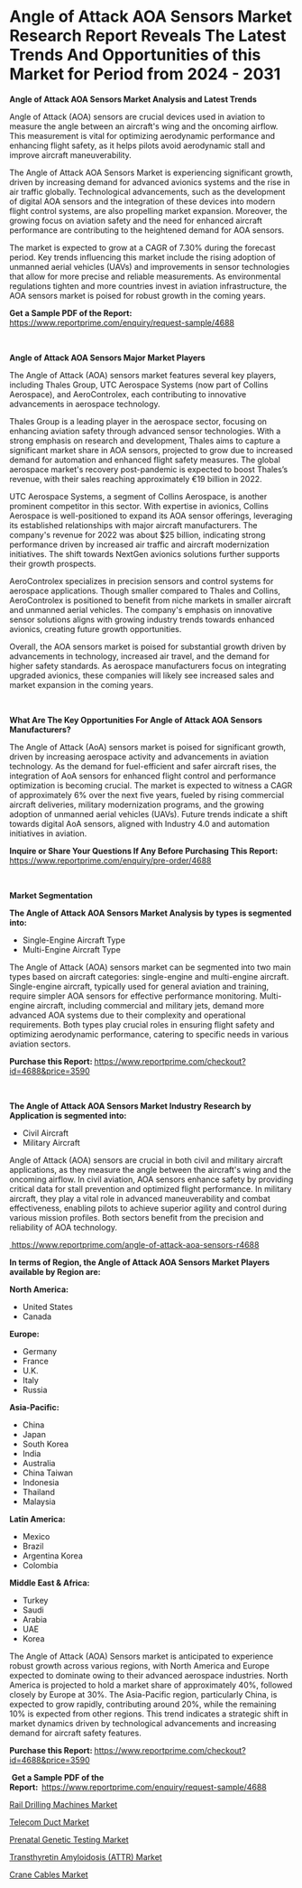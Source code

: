 <p><h1>Angle of Attack AOA Sensors Market Research Report Reveals The Latest Trends And Opportunities of this Market for Period from 2024 - 2031</h1></p><p><strong>Angle of Attack AOA Sensors Market Analysis and Latest Trends</strong></p>
<p><p>Angle of Attack (AOA) sensors are crucial devices used in aviation to measure the angle between an aircraft's wing and the oncoming airflow. This measurement is vital for optimizing aerodynamic performance and enhancing flight safety, as it helps pilots avoid aerodynamic stall and improve aircraft maneuverability. </p><p>The Angle of Attack AOA Sensors Market is experiencing significant growth, driven by increasing demand for advanced avionics systems and the rise in air traffic globally. Technological advancements, such as the development of digital AOA sensors and the integration of these devices into modern flight control systems, are also propelling market expansion. Moreover, the growing focus on aviation safety and the need for enhanced aircraft performance are contributing to the heightened demand for AOA sensors. </p><p>The market is expected to grow at a CAGR of 7.30% during the forecast period. Key trends influencing this market include the rising adoption of unmanned aerial vehicles (UAVs) and improvements in sensor technologies that allow for more precise and reliable measurements. As environmental regulations tighten and more countries invest in aviation infrastructure, the AOA sensors market is poised for robust growth in the coming years.</p></p>
<p><strong>Get a Sample PDF of the Report:&nbsp;</strong> <a href="https://www.reportprime.com/enquiry/request-sample/4688">https://www.reportprime.com/enquiry/request-sample/4688</a></p>
<p>&nbsp;</p>
<p><strong>Angle of Attack AOA Sensors Major Market Players</strong></p>
<p><p>The Angle of Attack (AOA) sensors market features several key players, including Thales Group, UTC Aerospace Systems (now part of Collins Aerospace), and AeroControlex, each contributing to innovative advancements in aerospace technology.</p><p>Thales Group is a leading player in the aerospace sector, focusing on enhancing aviation safety through advanced sensor technologies. With a strong emphasis on research and development, Thales aims to capture a significant market share in AOA sensors, projected to grow due to increased demand for automation and enhanced flight safety measures. The global aerospace market's recovery post-pandemic is expected to boost Thales’s revenue, with their sales reaching approximately €19 billion in 2022.</p><p>UTC Aerospace Systems, a segment of Collins Aerospace, is another prominent competitor in this sector. With expertise in avionics, Collins Aerospace is well-positioned to expand its AOA sensor offerings, leveraging its established relationships with major aircraft manufacturers. The company's revenue for 2022 was about $25 billion, indicating strong performance driven by increased air traffic and aircraft modernization initiatives. The shift towards NextGen avionics solutions further supports their growth prospects.</p><p>AeroControlex specializes in precision sensors and control systems for aerospace applications. Though smaller compared to Thales and Collins, AeroControlex is positioned to benefit from niche markets in smaller aircraft and unmanned aerial vehicles. The company's emphasis on innovative sensor solutions aligns with growing industry trends towards enhanced avionics, creating future growth opportunities.</p><p>Overall, the AOA sensors market is poised for substantial growth driven by advancements in technology, increased air travel, and the demand for higher safety standards. As aerospace manufacturers focus on integrating upgraded avionics, these companies will likely see increased sales and market expansion in the coming years.</p></p>
<p>&nbsp;</p>
<p><strong>What Are The Key Opportunities For Angle of Attack AOA Sensors Manufacturers?</strong></p>
<p><p>The Angle of Attack (AoA) sensors market is poised for significant growth, driven by increasing aerospace activity and advancements in aviation technology. As the demand for fuel-efficient and safer aircraft rises, the integration of AoA sensors for enhanced flight control and performance optimization is becoming crucial. The market is expected to witness a CAGR of approximately 6% over the next five years, fueled by rising commercial aircraft deliveries, military modernization programs, and the growing adoption of unmanned aerial vehicles (UAVs). Future trends indicate a shift towards digital AoA sensors, aligned with Industry 4.0 and automation initiatives in aviation.</p></p>
<p><strong>Inquire or Share Your Questions If Any Before Purchasing This Report:</strong> <a href="https://www.reportprime.com/enquiry/pre-order/4688">https://www.reportprime.com/enquiry/pre-order/4688</a></p>
<p>&nbsp;</p>
<p><strong>Market Segmentation</strong></p>
<p><strong>The Angle of Attack AOA Sensors Market Analysis by types is segmented into:</strong></p>
<p><ul><li>Single-Engine Aircraft Type</li><li>Multi-Engine Aircraft Type</li></ul></p>
<p><p>The Angle of Attack (AOA) sensors market can be segmented into two main types based on aircraft categories: single-engine and multi-engine aircraft. Single-engine aircraft, typically used for general aviation and training, require simpler AOA sensors for effective performance monitoring. Multi-engine aircraft, including commercial and military jets, demand more advanced AOA systems due to their complexity and operational requirements. Both types play crucial roles in ensuring flight safety and optimizing aerodynamic performance, catering to specific needs in various aviation sectors.</p></p>
<p><strong>Purchase this Report:&nbsp;</strong><a href="https://www.reportprime.com/checkout?id=4688&price=3590">https://www.reportprime.com/checkout?id=4688&price=3590</a></p>
<p>&nbsp;</p>
<p><strong>The Angle of Attack AOA Sensors Market Industry Research by Application is segmented into:</strong></p>
<p><ul><li>Civil Aircraft</li><li>Military Aircraft</li></ul></p>
<p><p>Angle of Attack (AOA) sensors are crucial in both civil and military aircraft applications, as they measure the angle between the aircraft's wing and the oncoming airflow. In civil aviation, AOA sensors enhance safety by providing critical data for stall prevention and optimized flight performance. In military aircraft, they play a vital role in advanced maneuverability and combat effectiveness, enabling pilots to achieve superior agility and control during various mission profiles. Both sectors benefit from the precision and reliability of AOA technology.</p></p>
<p><a href="https://www.reportprime.com/angle-of-attack-aoa-sensors-r4688">&nbsp;https://www.reportprime.com/angle-of-attack-aoa-sensors-r4688</a></p>
<p><strong>In terms of Region, the Angle of Attack AOA Sensors Market Players available by Region are:</strong></p>
<p>
    <p> <strong> North America: </strong>
        <ul>
            <li>United States</li>
            <li>Canada</li>
        </ul>
        </p> 
    <p> <strong> Europe: </strong>
        <ul>
            <li>Germany</li>
            <li>France</li>
            <li>U.K.</li>
            <li>Italy</li>
            <li>Russia</li>
        </ul>
        </p> 
    <p> <strong> Asia-Pacific: </strong>
        <ul>
            <li>China</li>
            <li>Japan</li>
            <li>South Korea</li>
            <li>India</li>
            <li>Australia</li>
            <li>China Taiwan</li>
            <li>Indonesia</li>
            <li>Thailand</li>
            <li>Malaysia</li>
        </ul>
        </p> 
    <p> <strong> Latin America: </strong>
        <ul>
            <li>Mexico</li>
            <li>Brazil</li>
            <li>Argentina Korea</li>
            <li>Colombia</li>
        </ul>
        </p> 
    <p> <strong> Middle East & Africa: </strong>
        <ul>
            <li>Turkey</li>
            <li>Saudi</li>
            <li>Arabia</li>
            <li>UAE</li>
            <li>Korea</li>
        </ul>
    </p>
    </p>
<p><p>The Angle of Attack (AOA) Sensors market is anticipated to experience robust growth across various regions, with North America and Europe expected to dominate owing to their advanced aerospace industries. North America is projected to hold a market share of approximately 40%, followed closely by Europe at 30%. The Asia-Pacific region, particularly China, is expected to grow rapidly, contributing around 20%, while the remaining 10% is expected from other regions. This trend indicates a strategic shift in market dynamics driven by technological advancements and increasing demand for aircraft safety features.</p></p>
<p><strong>Purchase this Report: </strong><a href="https://www.reportprime.com/checkout?id=4688&price=3590">https://www.reportprime.com/checkout?id=4688&price=3590</a></p>
<p>&nbsp;<strong>Get a Sample PDF of the Report:&nbsp;&nbsp;</strong><a href="https://www.reportprime.com/enquiry/request-sample/4688">https://www.reportprime.com/enquiry/request-sample/4688</a></p>
<p><strong></strong></p>
<p><p><a href="https://www.linkedin.com/pulse/rail-drilling-machines-market-size-growth-trends-statistics-wei8f?trackingId=rVW5h8n1RFm%2FI5Xkx1Jbsg%3D%3D">Rail Drilling Machines Market</a></p><p><a href="https://issuu.com/reportprime-2/docs/telecom-duct-market-size-2030.pptx_14492632321c22">Telecom Duct Market</a></p><p><a href="https://medium.com/@paul.morrison8567/the-market-for-prenatal-genetic-testing-market-is-examined-in-this-report-along-with-the-factors-10acab3e288b">Prenatal Genetic Testing Market</a></p><p><a href="https://medium.com/@paul.morrison8567/what-is-driving-the-global-transthyretin-amyloidosis-attr-market-bd449acae9ed">Transthyretin Amyloidosis (ATTR) Market</a></p><p><a href="https://www.linkedin.com/pulse/crane-cables-market-share-new-trends-analysis-its-type-application-aw7me?trackingId=j5C%2BQstwQbCkBl2%2F6HFAoQ%3D%3D">Crane Cables Market</a></p></p>
